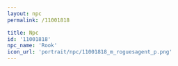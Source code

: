 ```yaml
---
layout: npc
permalink: /11001818

title: Npc
id: '11001818'
npc_name: 'Rook'
icon_url: 'portrait/npc/11001818_m_roguesagent_p.png'
---
```

